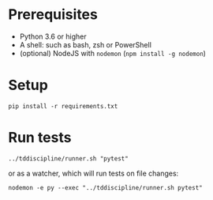# Prerequisites
- Python 3.6 or higher
- A shell: such as bash, zsh or PowerShell
- (optional) NodeJS with `nodemon` (`npm install -g nodemon`)

# Setup
```
pip install -r requirements.txt
```

# Run tests
```
../tddiscipline/runner.sh "pytest"
```
or as a watcher, which will run tests on file changes:
```
nodemon -e py --exec "../tddiscipline/runner.sh pytest"
```
